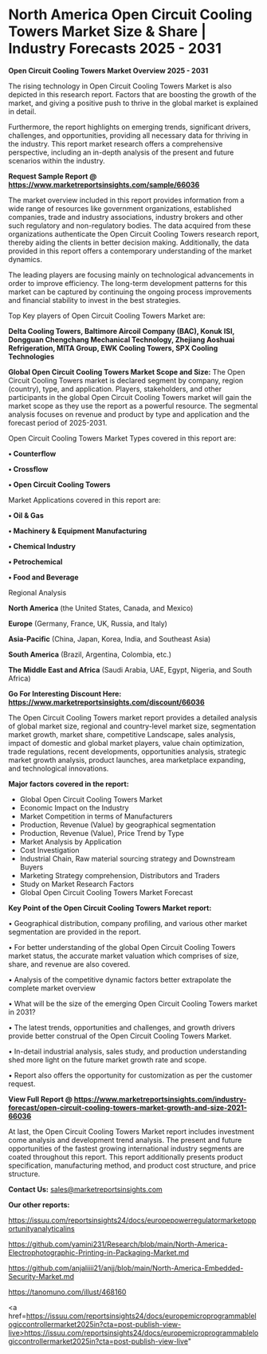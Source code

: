 # North America Open Circuit Cooling Towers Market Size & Share | Industry Forecasts 2025 - 2031

<Strong> Open Circuit Cooling Towers Market Overview 2025 - 2031</strong>

The rising technology in Open Circuit Cooling Towers Market is also depicted in this research report. Factors that are boosting the growth of the market, and giving a positive push to thrive in the global market is explained in detail.

Furthermore, the report highlights on emerging trends, significant drivers, challenges, and opportunities, providing all necessary data for thriving in the industry. This report market research offers a comprehensive perspective, including an in-depth analysis of the present and future scenarios within the industry.

<strong>Request Sample Report @ <a href=https://www.marketreportsinsights.com/sample/66036>https://www.marketreportsinsights.com/sample/66036</a></strong>

The market overview included in this report provides information from a wide range of resources like government organizations, established companies, trade and industry associations, industry brokers and other such regulatory and non-regulatory bodies. The data acquired from these organizations authenticate the Open Circuit Cooling Towers research report, thereby aiding the clients in better decision making. Additionally, the data provided in this report offers a contemporary understanding of the market dynamics.

The leading players are focusing mainly on technological advancements in order to improve efficiency. The long-term development patterns for this market can be captured by continuing the ongoing process improvements and financial stability to invest in the best strategies.

Top Key players of Open Circuit Cooling Towers Market are:

<strong>Delta Cooling Towers, Baltimore Aircoil Company (BAC), Konuk ISI, Dongguan Chengchang Mechanical Technology, Zhejiang Aoshuai Refrigeration, MITA Group, EWK Cooling Towers, SPX Cooling Technologies</strong>

<strong><b>Global Open Circuit Cooling Towers Market Scope and Size:</b></strong>
The Open Circuit Cooling Towers market is declared segment by company, region (country), type, and application. Players, stakeholders, and other participants in the global Open Circuit Cooling Towers market will gain the market scope as they use the report as a powerful resource. The segmental analysis focuses on revenue and product by type and application and the forecast period of 2025-2031.

Open Circuit Cooling Towers Market Types covered in this report are:

<strong>• Counterflow

• Crossflow

• Open Circuit Cooling Towers</strong>

Market Applications covered in this report are:

<strong>• Oil & Gas

• Machinery & Equipment Manufacturing

• Chemical Industry

• Petrochemical

• Food and Beverage</strong> 

Regional Analysis

<strong>North America</strong> (the United States, Canada, and Mexico)

<strong>Europe</strong> (Germany, France, UK, Russia, and Italy)

<strong>Asia-Pacific</strong> (China, Japan, Korea, India, and Southeast Asia)

<strong>South America</strong> (Brazil, Argentina, Colombia, etc.)

<strong>The Middle East and Africa</strong> (Saudi Arabia, UAE, Egypt, Nigeria, and South Africa)

<strong>Go For Interesting Discount Here: <a href=https://www.marketreportsinsights.com/discount/66036>https://www.marketreportsinsights.com/discount/66036</a></strong>

The Open Circuit Cooling Towers market report provides a detailed analysis of global market size, regional and country-level market size, segmentation market growth, market share, competitive Landscape, sales analysis, impact of domestic and global market players, value chain optimization, trade regulations, recent developments, opportunities analysis, strategic market growth analysis, product launches, area marketplace expanding, and technological innovations.

<strong><b>Major factors covered in the report:</b></strong>
<ul>
  <li>Global Open Circuit Cooling Towers Market </li>
  <li>Economic Impact on the Industry</li>
  <li>Market Competition in terms of Manufacturers</li>
  <li>Production, Revenue (Value) by geographical segmentation</li>
  <li>Production, Revenue (Value), Price Trend by Type</li>
  <li>Market Analysis by Application</li>
  <li>Cost Investigation</li>
  <li>Industrial Chain, Raw material sourcing strategy and Downstream Buyers</li>
  <li>Marketing Strategy comprehension, Distributors and Traders</li>
  <li>Study on Market Research Factors</li>
  <li>Global Open Circuit Cooling Towers Market Forecast</li>
</ul>

<strong><b>Key Point of the Open Circuit Cooling Towers Market report:</b></strong>

• Geographical distribution, company profiling, and various other market segmentation are provided in the report.

• For better understanding of the global Open Circuit Cooling Towers market status, the accurate market valuation which comprises of size, share, and revenue are also covered.

• Analysis of the competitive dynamic factors better extrapolate the complete market overview

• What will be the size of the emerging Open Circuit Cooling Towers market in 2031?

• The latest trends, opportunities and challenges, and growth drivers provide better construal of the Open Circuit Cooling Towers Market.

• In-detail industrial analysis, sales study, and production understanding shed more light on the future market growth rate and scope.

• Report also offers the opportunity for customization as per the customer request.

<strong><b>View Full Report @ <a href=https://www.marketreportsinsights.com/industry-forecast/open-circuit-cooling-towers-market-growth-and-size-2021-66036>https://www.marketreportsinsights.com/industry-forecast/open-circuit-cooling-towers-market-growth-and-size-2021-66036</a></b></strong>


At last, the Open Circuit Cooling Towers Market report includes investment come analysis and development trend analysis. The present and future opportunities of the fastest growing international industry segments are coated throughout this report. This report additionally presents product specification, manufacturing method, and product cost structure, and price structure.

<strong>Contact Us:</strong>
sales@marketreportsinsights.com

<strong>Our other reports:</strong>

<a href=https://issuu.com/reportsinsights24/docs/europepowerregulatormarketopportunityanalyticalins>https://issuu.com/reportsinsights24/docs/europepowerregulatormarketopportunityanalyticalins</a>

<a href=https://github.com/yamini231/Research/blob/main/North-America-Electrophotographic-Printing-in-Packaging-Market.md>https://github.com/yamini231/Research/blob/main/North-America-Electrophotographic-Printing-in-Packaging-Market.md</a>

<a href=https://github.com/anjaliiii21/anjj/blob/main/North-America-Embedded-Security-Market.md>https://github.com/anjaliiii21/anjj/blob/main/North-America-Embedded-Security-Market.md</a>

<a href=https://tanomuno.com/illust/468160>https://tanomuno.com/illust/468160</a>

<a href=https://issuu.com/reportsinsights24/docs/europemicroprogrammablelogiccontrollermarket2025in?cta=post-publish-view-live>https://issuu.com/reportsinsights24/docs/europemicroprogrammablelogiccontrollermarket2025in?cta=post-publish-view-live</a>"
